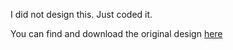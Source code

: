 I did not design this. Just coded it.

You can find and download the original design [here](https://dribbble.com/shots/14276214-Real-Estate-Investment-landing-page)
